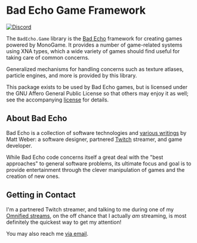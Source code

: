 ﻿# Bad Echo Game Framework
[![Discord](https://img.shields.io/discord/348353194801364992?style=flat-square&label=Discord&logo=discord&logoColor=white&color=7289DA)](https://discord.gg/omni) 

The `BadEcho.Game` library is the [Bad Echo](https://badecho.com) framework for creating games powered by MonoGame. It provides a number of game-related systems using XNA types, which a wide variety of games should find useful for taking care of common concerns.

Generalized mechanisms for handling concerns such as texture atlases, particle engines, and more is provided by this library.

This package exists to be used by Bad Echo games, but is licensed under the GNU Affero General Public License so that others may enjoy it as well; see the accompanying [license](https://github.com/omniscientist/BadEcho/blob/master/LICENSE.md) for details.

## About Bad Echo
Bad Echo is a collection of software technologies and [various writings](https://badecho.com) by Matt Weber: a software designer, partnered [Twitch](https://twitch.tv/omni) streamer, and game developer.

While Bad Echo code concerns itself a great deal with the "best approaches" to general software problems, its ultimate focus and goal is to provide entertainment through the clever manipulation of games and the creation of new ones.

## Getting in Contact
I'm a partnered Twitch streamer, and talking to me during one of my [Omnified streams](https://twitch.tv/omni), on the off chance that I actually _am_ streaming, is most definitely the quickest way to get my attention!

You may also reach me [via email](mailto:matt@badecho.com).